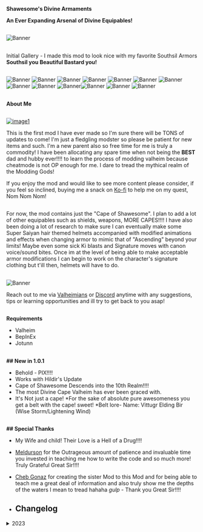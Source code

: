 __Shawesome's Divine Armaments__

__An Ever Expanding Arsenal of Divine Equipables!__ 
##
![Banner](https://raw.githubusercontent.com/Shawesome4u/Shawesomes_Divine_Armaments/main/10.png)

##
Initial Gallery - I made this mod to look nice with my favorite Southsil Armors __Southsil you Beautiful Bastard you!__
##

![Banner](https://raw.githubusercontent.com/Shawesome4u/Shawesomes_Divine_Armaments/main/1.png)
![Banner](https://raw.githubusercontent.com/Shawesome4u/Shawesomes_Divine_Armaments/main/2.png)
![Banner](https://raw.githubusercontent.com/Shawesome4u/Shawesomes_Divine_Armaments/main/4.png)
![Banner](https://raw.githubusercontent.com/Shawesome4u/Shawesomes_Divine_Armaments/main/3.png)
![Banner](https://raw.githubusercontent.com/Shawesome4u/Shawesomes_Divine_Armaments/main/5.png)
![Banner](https://raw.githubusercontent.com/Shawesome4u/Shawesomes_Divine_Armaments/main/6.png)
![Banner](https://raw.githubusercontent.com/Shawesome4u/Shawesomes_Divine_Armaments/main/7.png)
![Banner](https://raw.githubusercontent.com/Shawesome4u/Shawesomes_Divine_Armaments/main/8.png)
![Banner](https://raw.githubusercontent.com/Shawesome4u/Shawesomes_Divine_Armaments/main/9.png)
![Banner](https://raw.githubusercontent.com/Shawesome4u/Shawesomes_Divine_Armaments/main/11.png)![Banner](https://raw.githubusercontent.com/Shawesome4u/Shawesomes_Divine_Armaments/main/12.png)
![Banner](https://raw.githubusercontent.com/Shawesome4u/Shawesomes_Divine_Armaments/main/14.png)
![Banner](https://raw.githubusercontent.com/Shawesome4u/Shawesomes_Divine_Armaments/main/13.png)

##
__About Me__
##

[![image1](https://raw.githubusercontent.com/Shawesome4u/Shawesomes_Divine_Armaments/main/15.png)](https://ko-fi.com/shawesome)

This is the first mod I have ever made so I'm sure there will be TONS of updates to come! I'm just a fledgling modster so please be patient for new items and such. I'm a new parent also so free time for me is truly a commodity! I have been allocating any spare time when not being the __BEST__ dad and hubby ever!!!! to learn the process of modding valheim because cheatmode is not OP enough for me. I dare to tread the mythical realm of the Modding Gods!

If you enjoy the mod and would like to see more content please consider, if you feel so inclined, buying me a snack on [Ko-fi](https://ko-fi.com/shawesome) to help me on my quest, Nom Nom Nom!
##
For now, the mod contains just the "Cape of Shawesome". I plan to add a lot of other equipables such as shields, weapons, MORE CAPES!!!! I have also been doing a lot of research to make sure I can eventually make some Super Saiyan hair themed helmets accompanied with modified animations and effects when changing armor to mimic that of "Ascending" beyond your limits! Maybe even some sick Ki blasts and Signature moves with canon voice/sound bites. Once im at the level of being able to make acceptable armor modifications I can begin to work on the character's signature clothing but t'ill then, helmets will have to do. 
##

![Banner](https://raw.githubusercontent.com/Shawesome4u/Shawesomes_Divine_Armaments/main/16.png)


Reach out to me via [Valheimians](https://www.valheimians.com/member/shawesome/) or [Discord](https://discord.gg/sQryDpxr) anytime with any suggestions, tips or learning opportunities and ill try to get back to you asap! 
##
 __Requirements__

- Valheim
- BepInEx
- Jotunn
##
__## New in 1.0.1__

* Behold - PIX!!!! 
* Works with Hildir's Update
* Cape of Shawesome Descends into the 10th Realm!!!!
* The most Divine Cape Valheim has ever been graced with.
* It's Not just a cape!
    *For the sake of absolute pure awesomeness you get a belt with the cape! sweet!
  *Belt lore- Name: Vittugr Elding Bir (Wise Storm/Lightening Wind)

##
__## Special Thanks__

- My Wife and child! Their Love is a Hell of a Drug!!!! 
- [Meldurson](https://valheim.thunderstore.io/package/Meldurson/AllTameableTamingOverhaul/) for the Outrageous amount of patience and invaluable time you invested in teaching me how to write the code and so much more! Truly Grateful Great Sir!!!!
- [Cheb Gonaz](https://valheim.thunderstore.io/package/ChebGonaz/) for creating the sister Mod to this Mod and for being able to teach me a great deal of information and also truly show me the depths of the waters I mean to tread hahaha *gulp* - Thank you Great Sir!!!!
 

- ## Changelog

<details>
<summary>2023</summary>

 Date | Version | Notes 
--- | --- | ---
11/09/2023 | 1.0.2 | Actually fixed the pix lol
11/09/2023 | 1.0.1 | Update to picture URLs to show on Thunderstore correctly & added discord link
10/09/2023 | 1.0.0 | First alpha version

</details>
